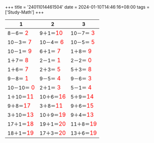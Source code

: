 +++ 
title = '24011014461504' 
date = 2024-01-10T14:46:16+08:00 
tags = ['Study-Math'] 
+++ 

1 | 2 | 3 
-- | -- | -- 
8－6＝<font color=red size=4> 2</font> | 9＋1＝<font color=red size=4>10</font> | 10－7＝<font color=red size=4> 3</font> 
10－3＝<font color=red size=4> 7</font> | 10－4＝<font color=red size=4> 6</font> | 10－5＝<font color=red size=4> 5</font> 
10－1＝<font color=red size=4> 9</font> | 6＋1＝<font color=red size=4> 7</font> | 1＋8＝<font color=red size=4> 9</font> 
1＋7＝<font color=red size=4> 8</font> | 2－1＝<font color=red size=4> 1</font> | 2－2＝<font color=red size=4> 0</font> 
1＋6＝<font color=red size=4> 7</font> | 2＋3＝<font color=red size=4> 5</font> | 5＋3＝<font color=red size=4> 8</font> 
9－8＝<font color=red size=4> 1</font> | 9－5＝<font color=red size=4> 4</font> | 9－6＝<font color=red size=4> 3</font> 
10－10＝<font color=red size=4> 0</font> | 2＋1＝<font color=red size=4> 3</font> | 5－1＝<font color=red size=4> 4</font> 
1＋10＝<font color=red size=4>11</font> | 10＋6＝<font color=red size=4>16</font> | 5＋9＝<font color=red size=4>14</font> 
9＋8＝<font color=red size=4>17</font> | 3＋8＝<font color=red size=4>11</font> | 9＋6＝<font color=red size=4>15</font> 
3＋10＝<font color=red size=4>13</font> | 10＋9＝<font color=red size=4>19</font> | 9＋4＝<font color=red size=4>13</font> 
17＋1＝<font color=red size=4>18</font> | 19＋1＝<font color=red size=4>20</font> | 11＋8＝<font color=red size=4>19</font> 
18＋1＝<font color=red size=4>19</font> | 17＋3＝<font color=red size=4>20</font> | 13＋6＝<font color=red size=4>19</font> 

